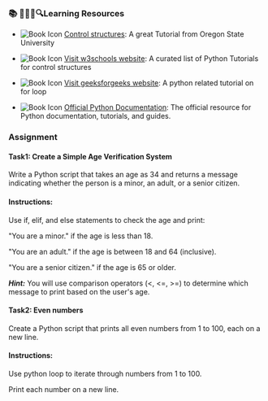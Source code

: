 ### 📚 📖🧠💡🔍Learning Resources
- ![Book Icon](https://img.icons8.com/ios-filled/20/000000/book.png) [Control structures](https://web.engr.oregonstate.edu/~webbky/ENGR102_files/Class_14_PythonLoops.pdf):
A great Tutorial from Oregon State University

- ![Book Icon](https://img.icons8.com/ios-filled/20/000000/book.png) [Visit w3schools website](https://www.w3schools.com/python/python_for_loops.asp):
A curated list of Python Tutorials for control structures

- ![Book Icon](https://img.icons8.com/ios-filled/20/000000/book.png) [Visit geeksforgeeks website](https://www.geeksforgeeks.org/loops-in-python/):
A python related tutorial on for loop

- ![Book Icon](https://img.icons8.com/ios-filled/20/000000/book.png) [Official Python Documentation](https://docs.python.org/3/tutorial/controlflow.html):
 The official resource for Python documentation, tutorials, and guides.



### Assignment
#### Task1: Create a Simple Age Verification System
Write a Python script that takes an age as 34 and returns a message indicating whether the person is a minor, an adult, or a senior citizen.

#### Instructions:

Use if, elif, and else statements to check the age and print:

"You are a minor." if the age is less than 18.

"You are an adult." if the age is between 18 and 64 (inclusive).

"You are a senior citizen." if the age is 65 or older.

***Hint:***
You will use comparison operators (<, <=, >=) to determine which message to print based on the user's age.

#### Task2: Even numbers
Create a Python script that prints all even numbers from 1 to 100, each on a new line.

#### Instructions:

Use python loop to iterate through numbers from 1 to 100.

Print each number on a new line.

